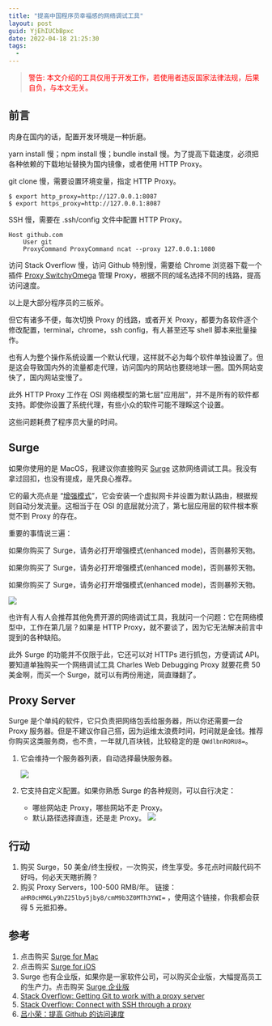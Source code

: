 ```yaml
---
title: "提高中国程序员幸福感的网络调试工具"
layout: post
guid: YjEhIUCbBpxc
date: 2022-04-18 21:25:30
tags:
  -
---
```


> <span style="color:red"> 警告: 本文介绍的工具仅用于开发工作，若使用者违反国家法律法规，后果自负，与本文无关。</span>

## 前言

肉身在国内的话，配置开发环境是一种折磨。

yarn install 慢；npm install 慢；bundle install 慢。为了提高下载速度，必须把各种依赖的下载地址替换为国内镜像，或者使用 HTTP Proxy。

git clone 慢，需要设置环境变量，指定 HTTP Proxy。

```
$ export http_proxy=http://127.0.0.1:8087
$ export https_proxy=http://127.0.0.1:8087
```

SSH 慢，需要在 .ssh/config 文件中配置 HTTP Proxy。

```
Host github.com
    User git
    ProxyCommand ProxyCommand ncat --proxy 127.0.0.1:1080
```

访问 Stack Overflow 慢，访问 Github 特别慢，需要给 Chrome 浏览器下载一个插件 [Proxy SwitchyOmega](https://chrome.google.com/webstore/detail/proxy-switchyomega/padekgcemlokbadohgkifijomclgjgif?hl=en) 管理 Proxy，根据不同的域名选择不同的线路，提高访问速度。

以上是大部分程序员的三板斧。

但它有诸多不便，每次切换 Proxy 的线路，或者开关 Proxy，都要为各软件逐个修改配置，terminal，chrome，ssh config，有人甚至还写 shell 脚本来批量操作。

也有人为整个操作系统设置一个默认代理，这样就不必为每个软件单独设置了。但是这会导致国内外的流量都走代理，访问国内的网站也要绕地球一圈。国外网站变快了，国内网站变慢了。

此外 HTTP Proxy 工作在 OSI 网络模型的第七层"应用层"，并不是所有的软件都支持。即使你设置了系统代理，有些小众的软件可能不理睬这个设置。

这些问题耗费了程序员大量的时间。

## Surge

如果你使用的是 MacOS，我建议你直接购买 [Surge](https://nssurge.com/buy_now) 这款网络调试工具。我没有拿过回扣，也没有提成，是凭良心推荐。

它的最大亮点是 “[增强模式](https://surge.mitsea.com/others/enhanced-mode)”，它会安装一个虚拟网卡并设置为默认路由，根据规则自动分发流量。这相当于在 OSI 的底层就分流了，第七层应用层的软件根本察觉不到 Proxy 的存在。

重要的事情说三遍：

如果你购买了 Surge，请务必打开增强模式(enhanced mode)，否则暴殄天物。

如果你购买了 Surge，请务必打开增强模式(enhanced mode)，否则暴殄天物。

如果你购买了 Surge，请务必打开增强模式(enhanced mode)，否则暴殄天物。

![](https://mednoter.com/media/files/2022/2022-04-18-surge.jpg)

也许有人有人会推荐其他免费开源的网络调试工具，我就问一个问题：它在网络模型中，工作在第几层？如果是 HTTP Proxy，就不要谈了，因为它无法解决前言中提到的各种缺陷。

此外 Surge 的功能并不仅限于此，它还可以对 HTTPs 进行抓包，方便调试 API。要知道单独购买一个网络调试工具 Charles Web Debugging Proxy 就要花费 50 美金啊，而买一个 Surge，就可以有两份用途，简直赚翻了。

## Proxy Server

Surge 是个单纯的软件，它只负责把网络包丢给服务器，所以你还需要一台 Proxy 服务器。但是不建议你自己搭，因为运维太浪费时间，时间就是金钱。推荐你购买这类服务商，也不贵，一年就几百块钱，比较稳定的是 `QWdlbnRORU8=`。

1. 它会维持一个服务器列表，自动选择最快服务器。

   ![](https://mednoter.com/media/files/2022/2022-04-18-neo.jpg)

2. 它支持自定义配置。如果你熟悉 Surge 的各种规则，可以自行决定：
   - 哪些网站走 Proxy，哪些网站不走 Proxy。
   - 默认路径选择直连，还是走 Proxy。
     ![](https://mednoter.com/media/files/2022/2022-04-18-config.jpg)

## 行动

1. 购买 Surge，50 美金/终生授权，一次购买，终生享受。多花点时间敲代码不好吗，何必天天瞎折腾？
2. 购买 Proxy Servers，100-500 RMB/年。 链接：`aHR0cHM6Ly9hZ25lby5jby8/cmM9b3Z0MTh3YWI=` ，使用这个链接，你我都会获得 5 元抵扣券。

## 参考

1. 点击购买 [Surge for Mac](https://nssurge.com/buy_now)
2. 点击购买 [Surge for iOS](https://nssurge.com/buy_now)
3. Surge 也有企业版，如果你是一家软件公司，可以购买企业版，大幅提高员工的生产力。点击购买 [Surge 企业版](https://enterprise.nssurge.com/)
4. [Stack Overflow: Getting Git to work with a proxy server](https://stackoverflow.com/a/19213999/5117552)
5. [Stack Overflow: Connect with SSH through a proxy](https://stackoverflow.com/questions/19161960/connect-with-ssh-through-a-proxy)
6. [吕小荣：提高 Github 的访问速度](https://mednoter.com/slowness-of-github.html)
